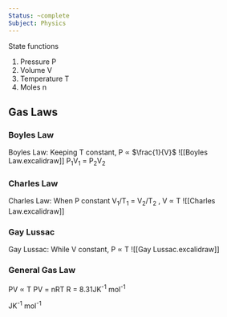 ```yaml
---
Status: ~complete
Subject: Physics
---
```

State functions
1. Pressure P
2. Volume V
3. Temperature T
4. Moles n

## Gas Laws
### Boyles Law
Boyles Law: Keeping T constant, P ∝ $\frac{1}{V}$
![[Boyles Law.excalidraw]]
P<sub>1</sub>V<sub>1</sub> = P<sub>2</sub>V<sub>2</sub>

### Charles Law
Charles Law: When P constant V<sub>1</sub>/T<sub>1</sub> = V<sub>2</sub>/T<sub>2</sub> , V ∝ T
![[Charles Law.excalidraw]]

### Gay Lussac
Gay Lussac: While V constant, P ∝ T
![[Gay Lussac.excalidraw]]

### General Gas Law

PV ∝ T        PV = nRT        R = 8.31JK<sup>-1</sup> mol<sup>-1</sup>

JK<sup>-1</sup> mol<sup>-1</sup> 

